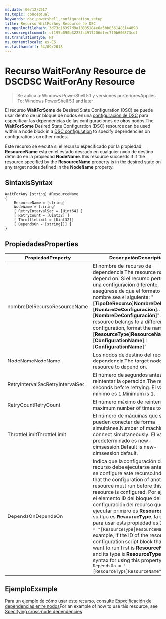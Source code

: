 ```yaml
---
ms.date: 06/12/2017
ms.topic: conceptual
keywords: dsc,powershell,configuration,setup
title: Recurso WaitForAny Resource de DSC
ms.openlocfilehash: 3d73c16397d9a18805184e6a5bb8561483144898
ms.sourcegitcommit: cf195b090b3223fa4917206dfec7f0b603873cdf
ms.translationtype: HT
ms.contentlocale: es-ES
ms.lasthandoff: 04/09/2018
---
```

# <a name="dsc-waitforany-resource"></a><span data-ttu-id="a739d-103">Recurso WaitForAny Resource de DSC</span><span class="sxs-lookup"><span data-stu-id="a739d-103">DSC WaitForAny Resource</span></span>

> <span data-ttu-id="a739d-104">Se aplica a: Windows PowerShell 5.1 y versiones posteriores</span><span class="sxs-lookup"><span data-stu-id="a739d-104">Applies To: Windows PowerShell 5.1 and later</span></span>

<span data-ttu-id="a739d-105">El recurso **WaitForSome** de Desired State Configuration (DSC) se puede usar dentro de un bloque de nodos en una [configuración de DSC](configurations.md) para especificar las dependencias de las configuraciones de otros nodos.</span><span class="sxs-lookup"><span data-stu-id="a739d-105">The **WaitForSome** Desired State Configuration (DSC) resource can be used within a node block in a [DSC configuration](configurations.md) to specify dependencies on configurations on other nodes.</span></span>

<span data-ttu-id="a739d-106">Este recurso se ejecuta si el recurso especificado por la propiedad **ResourceName** está en el estado deseado en cualquier nodo de destino definido en la propiedad **NodeName**.</span><span class="sxs-lookup"><span data-stu-id="a739d-106">This resource succeeds if if the resource specified by the **ResourceName** property is in the desired state on any target nodes defined in the **NodeName** property.</span></span>


## <a name="syntax"></a><span data-ttu-id="a739d-107">Sintaxis</span><span class="sxs-lookup"><span data-stu-id="a739d-107">Syntax</span></span>

```
WaitForAny [string] #ResourceName
{
    ResourceName = [string]
    NodeName = [string]
    [ RetryIntervalSec = [Uint64] ]
    [ RetryCount = [Uint32] ]
    [ ThrottleLimit = [Uint32]]
    [ DependsOn = [string[]] ]
}
```

## <a name="properties"></a><span data-ttu-id="a739d-108">Propiedades</span><span class="sxs-lookup"><span data-stu-id="a739d-108">Properties</span></span>

|  <span data-ttu-id="a739d-109">Propiedad</span><span class="sxs-lookup"><span data-stu-id="a739d-109">Property</span></span>  |  <span data-ttu-id="a739d-110">Descripción</span><span class="sxs-lookup"><span data-stu-id="a739d-110">Description</span></span>   |
|---|---|
| <span data-ttu-id="a739d-111">nombreDelRecurso</span><span class="sxs-lookup"><span data-stu-id="a739d-111">ResourceName</span></span>| <span data-ttu-id="a739d-112">El nombre del recurso de dependencia.</span><span class="sxs-lookup"><span data-stu-id="a739d-112">The resource name to depend on.</span></span> <span data-ttu-id="a739d-113">Si el recurso pertenece a una configuración diferente, asegúrese de que el formato del nombre sea el siguiente: "[__TipoDeRecurso__]__NombreDeRecurso__::[__NombreDeConfiguración__]::[__NombreDeConfiguración__]".</span><span class="sxs-lookup"><span data-stu-id="a739d-113">If this resource belongs to a different configuration, format the name as "[__ResourceType__]__ResourceName__::[__ConfigurationName__]::[__ConfigurationName__]"</span></span>|
| <span data-ttu-id="a739d-114">NodeName</span><span class="sxs-lookup"><span data-stu-id="a739d-114">NodeName</span></span>| <span data-ttu-id="a739d-115">Los nodos de destino del recurso de dependencia.</span><span class="sxs-lookup"><span data-stu-id="a739d-115">The target nodes of the resource to depend on.</span></span>|
| <span data-ttu-id="a739d-116">RetryIntervalSec</span><span class="sxs-lookup"><span data-stu-id="a739d-116">RetryIntervalSec</span></span>| <span data-ttu-id="a739d-117">El número de segundos antes de reintentar la operación.</span><span class="sxs-lookup"><span data-stu-id="a739d-117">The number of seconds before retrying.</span></span> <span data-ttu-id="a739d-118">El valor mínimo es 1.</span><span class="sxs-lookup"><span data-stu-id="a739d-118">Minimum is 1.</span></span>|
| <span data-ttu-id="a739d-119">RetryCount</span><span class="sxs-lookup"><span data-stu-id="a739d-119">RetryCount</span></span>| <span data-ttu-id="a739d-120">El número máximo de reintentos.</span><span class="sxs-lookup"><span data-stu-id="a739d-120">The maximum number of times to retry.</span></span>|
| <span data-ttu-id="a739d-121">ThrottleLimit</span><span class="sxs-lookup"><span data-stu-id="a739d-121">ThrottleLimit</span></span>| <span data-ttu-id="a739d-122">El número de máquinas que se pueden conectar de forma simultánea.</span><span class="sxs-lookup"><span data-stu-id="a739d-122">Number of machines to connect simultaneously.</span></span> <span data-ttu-id="a739d-123">El valor predeterminado es new-cimsession.</span><span class="sxs-lookup"><span data-stu-id="a739d-123">Default is new-cimsession default.</span></span>|
| <span data-ttu-id="a739d-124">DependsOn</span><span class="sxs-lookup"><span data-stu-id="a739d-124">DependsOn</span></span> | <span data-ttu-id="a739d-125">Indica que la configuración de otro recurso debe ejecutarse antes de que se configure este recurso.</span><span class="sxs-lookup"><span data-stu-id="a739d-125">Indicates that the configuration of another resource must run before this resource is configured.</span></span> <span data-ttu-id="a739d-126">Por ejemplo, si el elemento ID del bloque del script de configuración del recurso que quiere ejecutar primero es __ResourceName__ y su tipo es __ResourceType__, la sintaxis para usar esta propiedad es `DependsOn = "[ResourceType]ResourceName"`.</span><span class="sxs-lookup"><span data-stu-id="a739d-126">For example, if the ID of the resource configuration script block that you want to run first is __ResourceName__ and its type is __ResourceType__, the syntax for using this property is `DependsOn = "[ResourceType]ResourceName"`.</span></span>|


## <a name="example"></a><span data-ttu-id="a739d-127">Ejemplo</span><span class="sxs-lookup"><span data-stu-id="a739d-127">Example</span></span>

<span data-ttu-id="a739d-128">Para un ejemplo de cómo usar este recurso, consulte [Especificación de dependencias entre nodos](crossNodeDependencies.md)</span><span class="sxs-lookup"><span data-stu-id="a739d-128">For an example of how to use this resource, see [Specifying cross-node dependencies](crossNodeDependencies.md)</span></span>